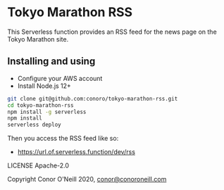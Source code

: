 # Tokyo Marathon RSS
This Serverless function provides an RSS feed for the news page on the Tokyo Marathon site.

## Installing and using
* Configure your AWS account
* Install Node.js 12+

```bash
git clone git@github.com:conoro/tokyo-marathon-rss.git
cd tokyo-marathon-rss
npm install -g serverless
npm install
serverless deploy
```
Then you access the RSS feed like so:

* https://url.of.serverless.function/dev/rss


LICENSE Apache-2.0

Copyright Conor O'Neill 2020, conor@conoroneill.com
